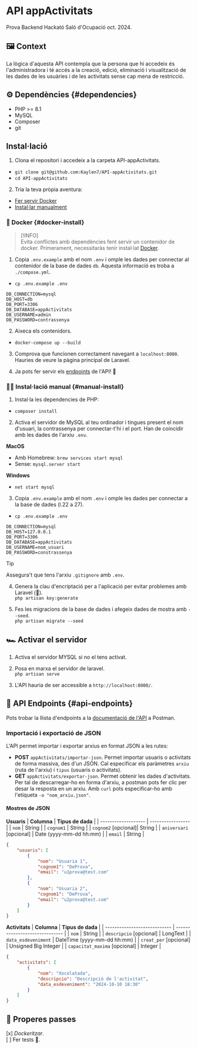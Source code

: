 # API appActivitats  
Prova Backend Hackató Saló d'Ocupació oct. 2024. 

## 🖼️ Context  
La lògica d'aquesta API contempla que la persona que hi accedeix és l'administradora i té accés a la creació, edició, eliminació i visualització de les dades de les usuàries i de les activitats sense cap mena de restricció.  

## ⚙️ Dependències {#dependencies}  
- PHP >= 8.1  
- MySQL  
- Composer  
- git  

## Instal·lació 
1. Clona el repositori i accedeix a la carpeta API-appActivitats.  
- `git clone git@github.com:Kaylen7/API-appActivitats.git`  
- `cd API-appActivitats`  

2. Tria la teva pròpia aventura: 
- [Fer servir Docker](#docker-install)  
- [Instal·lar manualment](#manual-install)    

### 🐳 Docker {#docker-install}  
>[!INFO]  
> Evita conflictes amb dependències fent servir un contenidor de docker. Primerament, necessitaràs tenir instal·lat [Docker](https://www.docker.com/).  

1. Copia `.env.example` amb el nom `.env` i omple les dades per connectar al contenidor de la base de dades `db`. Aquesta informació es troba a `./compose.yml`.  
- `cp .env.example .env`  

```.env
DB_CONNECTION=mysql
DB_HOST=db
DB_PORT=3306
DB_DATABASE=appActivitats
DB_USERNAME=admin
DB_PASSWORD=contrassenya
```  

2. Aixeca els contenidors.
- `docker-compose up --build`  

3. Comprova que funcionen correctament navegant a `localhost:8000`. Hauries de veure la pàgina principal de Laravel.  

4. Ja pots fer servir els [endpoints](#api-endpoints) de l'API! 🎉

### 🧑‍🚒 Instal·lació manual {#manual-install}  

1. Instal·la les dependencies de PHP:  
- `composer install`  

2. Activa el servidor de MySQL al teu ordinador i tingues present el nom d'usuari, la contrassenya per connectar-t'hi i el port. Han de coincidir amb les dades de l'arxiu `.env`.  

**MacOS**
- Amb Homebrew: `brew services start mysql`  
- Sense: `mysql.server start`  

**Windows**
- `net start mysql`  

3. Copia `.env.example` amb el nom `.env` i omple les dades per connectar a la base de dades (l.22 a 27).  
- `cp .env.example .env`  
```
DB_CONNECTION=mysql
DB_HOST=127.0.0.1
DB_PORT=3306
DB_DATABASE=appActivitats
DB_USERNAME=nom_usuari
DB_PASSWORD=constrassenya
```  

>[!TIP]
> Assegura't que tens l'arxiu `.gitignore` amb `.env`.  

4. Genera la clau d'encriptació per a l'aplicació per evitar problemes amb Laravel (🤞).  
`php artisan key:generate`  

5. Fes les migracions de la base de dades i afegeix dades de mostra amb `--seed`.  
`php artisan migrate --seed`  

## 🏎️ Activar el servidor

1. Activa el servidor MYSQL si no el tens activat.  

2. Posa en marxa el servidor de laravel.  
`php artisan serve`  

3. L'API hauria de ser accessible a `http://localhost:8000/`. 

## 🤝 API Endpoints {#api-endpoints}  
Pots trobar la llista d'endpoints a la [documentació de l'API](https://www.postman.com/kaylen/appactivitats/overview) a Postman.  

### Importació i exportació de JSON  
L'API permet importar i exportar arxius en format JSON a les rutes:  
- **POST** `appActivitats/importar-json`. Permet importar usuaris o activitats de forma massiva, des d'un JSON. Cal especificar els paràmetres `arxiu` (ruta de l'arxiu) i `tipus` (usuaris o activitats).  
- **GET** `appActivitats/exportar-json`. Permet obtenir les dades d'activitats. Per tal de descarregar-ho en forma d'arxiu, a postman pots fer clic per desar la resposta en un arxiu. Amb `curl` pots especificar-ho amb l'etiqueta `-o "nom_arxiu.json"`.  

#### Mostres de JSON
**Usuaris**
| **Columna**         | **Tipus de dada** |
| ------------------- | ----------------- |
| `nom`               | String            |
| `cognom1`           | String            |
| `cognom2` [opcional]| String            |
| `aniversari` [opcional] | Date (yyyy-mm-dd hh:mm) |
| `email`             | String            |

````mostra.json
{
    "usuaris": [
        {
            "nom": "Usuaria 1",
            "cognom1": "DeProva",
            "email": "u1prova@test.com"
        },
        {
            "nom": "Usuaria 2",
            "cognom1": "DeProva",
            "email": "u2prova@test.com"
        }
    ]
}
````
**Activitats**
| **Columna**                  | **Tipus de dada**              |
| ---------------------------- | ------------------------------ |
| `nom`                        | String                         |
| `descripcio` [opcional]       | LongText                       |
| `data_esdeveniment`           | DateTime (yyyy-mm-dd hh:mm)     |
| `creat_per` [opcional]        | Unsigned Big Integer            |
| `capacitat_maxima` [opcional] | Integer                        |

````mostra.json
{
    "activitats": [
        {
            "nom": "Xocolatada",
            "descripcio": "Descripció de l'activitat",
            "data_esdeveniment": "2024-10-10 18:30"
        }
    ]
}
````

## 🚀 Properes passes  
[x] _Dockeritzar_.  
[ ] Fer tests 🫠.  